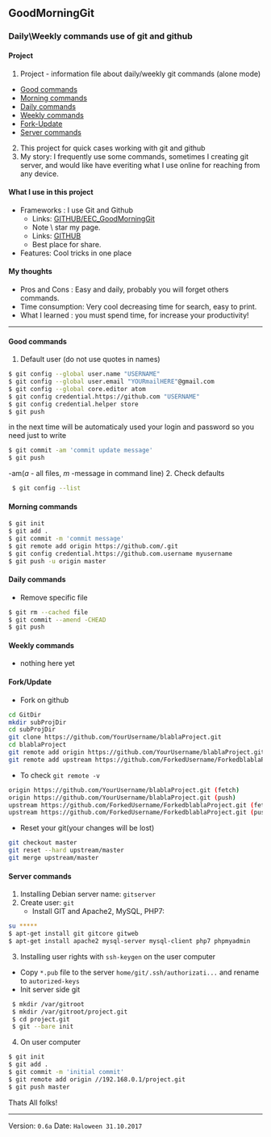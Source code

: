 ## GoodMorningGit
### Daily\Weekly commands use of git and github

#### Project
1. Project - information file about daily/weekly git commands (alone mode)
  * [Good commands](#Good-commands)
  * [Morning commands](#Morning-commands)
  * [Daily commands](#Daily-commands)
  * [Weekly commands](#Weekly-commands)
  * [Fork-Update](#Fork-Update)
  * [Server commands](#Server-commands)
2. This project for quick cases working with git and github
3. My story: I frequently use some commands, sometimes I creating git server, and would like have everiting what I use online for reaching from any device.

#### What I use in this project
* Frameworks : I use Git and Github
  * Links: [GITHUB/EEC_GoodMorningGit](https://github.com/EvilEpicCoder/EEC_GoodMorningGit "GoodMorningGit")
   * Note \ star my page.
  * Links: [GITHUB](https://www.github.com "GITHUB")
   * Best place for share.
* Features: Cool tricks in one place

#### My thoughts

* Pros and Cons : Easy and daily, probably you will forget others commands.
* Time consumption: Very cool decreasing time for search, easy to print.
* What I learned : you must spend time, for increase your productivity!
---
#### Good commands <a name="Good-commands"></a>
1. Default user (do not use quotes in names)
  ```bash
  $ git config --global user.name "USERNAME"
  $ git config --global user.email "YOURmailHERE"@gmail.com
  $ git config --global core.editor atom
  $ git config credential.https://github.com "USERNAME"
  $ git config credential.helper store
  $ git push
```
 in the next time will be automaticaly used your login and password
 so you need just to write

  ```bash
  $ git commit -am 'commit update message'
  $ git push
 ```
  -am(_a_ - all files, _m_ -message in command line)
2. Check defaults

 ```bash
  $ git config --list
 ```
#### Morning commands <a name="Morning-commands"></a>
   ```bash
  $ git init
  $ git add .
  $ git commit -m 'commit message'
  $ git remote add origin https://github.com/.git
  $ git config credential.https://github.com.username myusername
  $ git push -u origin master
 ```
#### Daily commands <a name="Daily-commands"></a>
 * Remove specific file

  ```bash
  $ git rm --cached file
  $ git commit --amend -CHEAD
  $ git push
 ```
#### Weekly commands <a name="Weekly-commands"></a>
  * nothing here yet

#### Fork/Update <a name="Fork-Update"></a>
  * Fork on github
  ```bash
  cd GitDir
  mkdir subProjDir
  cd subProjDir
  git clone https://github.com/YourUsername/blablaProject.git
  cd blablaProject
  git remote add origin https://github.com/YourUsername/blablaProject.git
  git remote add upstream https://github.com/ForkedUsername/ForkedblablaProject.git
  ```
  * To check `git remote -v`
  ```bash
  origin https://github.com/YourUsername/blablaProject.git (fetch)
  origin https://github.com/YourUsername/blablaProject.git (push)
  upstream https://github.com/ForkedUsername/ForkedblablaProject.git (fetch)
  upstream https://github.com/ForkedUsername/ForkedblablaProject.git (push)
  ```
  * Reset your git(your changes will be lost)
  ```bash
  git checkout master
  git reset --hard upstream/master
  git merge upstream/master
  ```
#### Server commands <a name="Server-commands"></a>

1. Installing Debian server name: `gitserver`
2. Create user: `git`
   * Install GIT and Apache2, MySQL, PHP7:
  ```bash
  su *****
  $ apt-get install git gitcore gitweb
  $ apt-get install apache2 mysql-server mysql-client php7 phpmyadmin
  ```
3. Installing user rights with `ssh-keygen` on the user computer
  * Copy `*.pub`  file to the server `home/git/.ssh/authorizati...` and rename to `autorized-keys`
  * Init server side git
 ```bash
  $ mkdir /var/gitroot
  $ mkdir /var/gitroot/project.git
  $ cd project.git
  $ git --bare init
```
4. On user computer
  ```bash
  $ git init
  $ git add .
  $ git commit -m 'initial commit'
  $ git remote add origin //192.168.0.1/project.git
  $ git push master
 ```

  Thats All folks!

---

Version: `0.6a`
Date: `Haloween 31.10.2017`
